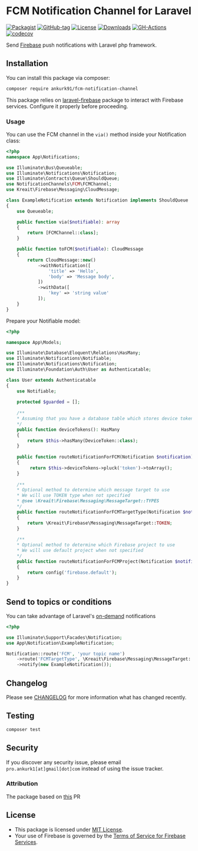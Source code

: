 # FCM Notification Channel for Laravel

[![Packagist](https://badgen.net/packagist/v/ankurk91/fcm-notification-channel)](https://packagist.org/packages/ankurk91/fcm-notification-channel)
[![GitHub-tag](https://badgen.net/github/tag/ankurk91/fcm-notification-channel)](https://github.com/ankurk91/fcm-notification-channel/releases)
[![License](https://badgen.net/packagist/license/ankurk91/fcm-notification-channel)](LICENSE.txt)
[![Downloads](https://badgen.net/packagist/dt/ankurk91/fcm-notification-channel)](https://packagist.org/packages/ankurk91/fcm-notification-channel/stats)
[![GH-Actions](https://github.com/ankurk91/fcm-notification-channel/workflows/tests/badge.svg)](https://github.com/ankurk91/fcm-notification-channel/actions)
[![codecov](https://codecov.io/gh/ankurk91/fcm-notification-channel/branch/master/graph/badge.svg)](https://codecov.io/gh/ankurk91/fcm-notification-channel)

Send [Firebase](https://firebase.google.com/docs/cloud-messaging) push notifications with Laravel php framework.

## Installation

You can install this package via composer:

```bash
composer require ankurk91/fcm-notification-channel
```

This package relies on [laravel-firebase](https://github.com/kreait/laravel-firebase) package to interact with 
Firebase services. Configure it properly before proceeding.

### Usage

You can use the FCM channel in the `via()` method inside your Notification class:

```php
<?php
namespace App\Notifications;

use Illuminate\Bus\Queueable;
use Illuminate\Notifications\Notification;
use Illuminate\Contracts\Queue\ShouldQueue;
use NotificationChannels\FCM\FCMChannel;
use Kreait\Firebase\Messaging\CloudMessage;

class ExampleNotification extends Notification implements ShouldQueue
{
    use Queueable;

    public function via($notifiable): array
    {
        return [FCMChannel::class];
    }

    public function toFCM($notifiable): CloudMessage
    {
        return CloudMessage::new()
            ->withNotification([
                'title' => 'Hello',
                'body' => 'Message body',
            ])         
            ->withData([
                'key' => 'string value'
            ]);
    }    
}
```

Prepare your Notifiable model:

```php
<?php

namespace App\Models;

use Illuminate\Database\Eloquent\Relations\HasMany;
use Illuminate\Notifications\Notifiable;
use Illuminate\Notifications\Notification;
use Illuminate\Foundation\Auth\User as Authenticatable;

class User extends Authenticatable
{
    use Notifiable;
    
    protected $guarded = [];
    
    /**
    * Assuming that you have a database table which stores device tokens.
    */
    public function deviceTokens(): HasMany
    {
        return $this->hasMany(DeviceToken::class);
    }
    
    public function routeNotificationForFCM(Notification $notification): string|array|null
    {
         return $this->deviceTokens->pluck('token')->toArray();
    }
    
    /**
    * Optional method to determine which message target to use
    * We will use TOKEN type when not specified
    * @see \Kreait\Firebase\Messaging\MessageTarget::TYPES
    */
    public function routeNotificationForFCMTargetType(Notification $notification): ?string
    {
        return \Kreait\Firebase\Messaging\MessageTarget::TOKEN;
    }
    
    /**
    * Optional method to determine which Firebase project to use
    * We will use default project when not specified
    */
    public function routeNotificationForFCMProject(Notification $notification): ?string;
    {
        return config('firebase.default');
    }   
}
```

## Send to topics or conditions

You can take advantage of Laravel's [on-demand](https://laravel.com/docs/8.x/notifications#on-demand-notifications) notifications

```php
<?php

use Illuminate\Support\Facades\Notification;
use App\Notification\ExampleNotification;

Notification::route('FCM', 'your topic name')
    ->route('FCMTargetType', \Kreait\Firebase\Messaging\MessageTarget::TOPIC)
    ->notify(new ExampleNotification());
```

## Changelog

Please see [CHANGELOG](CHANGELOG.md) for more information what has changed recently.

## Testing

```bash
composer test
```

## Security

If you discover any security issue, please email `pro.ankurk1[at]gmail[dot]com` instead of using the issue tracker.

### Attribution

The package based on [this](https://github.com/kreait/laravel-firebase/pull/69) PR

## License

* This package is licensed under [MIT License](https://opensource.org/licenses/MIT).
* Your use of Firebase is governed by the [Terms of Service for Firebase Services](https://firebase.google.com/terms/).
